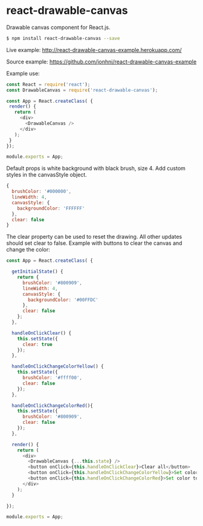 # react-drawable-canvas
Drawable canvas component for React.js.

```bash
$ npm install react-drawable-canvas --save
```
Live example:
http://react-drawable-canvas-example.herokuapp.com/

Source example:
https://github.com/jonhni/react-drawable-canvas-example

Example use:
 ```js
const React = require('react');
const DrawableCanvas = require('react-drawable-canvas');

const App = React.createClass( {
  render() {
    return (
      <div>
        <DrawableCanvas />
      </div>
    );
  }
 });

module.exports = App;
```
Default props is white background with black brush, size 4.
Add custom styles in the canvasStyle object.
```js
{
  brushColor: '#000000',
  lineWidth: 4,
  canvasStyle: {
    backgroundColor: 'FFFFFF'
  },
  clear: false
}

```
The clear property can be used to reset the drawing. All other updates should set clear to false.
Example with buttons to clear the canvas and change the color:
```js
const App = React.createClass( {

  getInitialState() {
    return {
      brushColor: '#800909',
      lineWidth: 4,
      canvasStyle: {
        backgroundColor: '#00FFDC'
      },
      clear: false
    };
  },

  handleOnClickClear() {
    this.setState({
      clear: true
    });
  },

  handleOnClickChangeColorYellow() {
    this.setState({
      brushColor: '#ffff00',
      clear: false
    });
  },

  handleOnClickChangeColorRed(){
    this.setState({
      brushColor: '#800909',
      clear: false
    });
  },

  render() {
    return (
      <div>
        <DrawableCanvas {...this.state} />
        <button onClick={this.handleOnClickClear}>Clear all</button>
        <button onClick={this.handleOnClickChangeColorYellow}>Set color to Yellow</button>
        <button onClick={this.handleOnClickChangeColorRed}>Set color to Red</button>
      </div>
    );
  }

});

module.exports = App;

```
